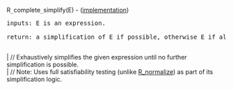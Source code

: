 R`_`complete`_`simplify(E) - ([implementation](http://code.google.com/p/aic-expresso/source/browse/trunk/src/main/java/com/sri/ai/grinder/library/equality/cardinality/direct/core/CompleteSimplify.java))
<pre>
inputs: E is an expression.<br>
return: a simplification of E if possible, otherwise E if already in simplest form.<br>
</pre>
| // Exhaustively simplifies the given expression until no further simplification is possible.<br>
| // Note: Uses full satisfiability testing (unlike <a href='RewriterNormalize.md'>R_normalize</a>) as part of its simplification logic.<br>